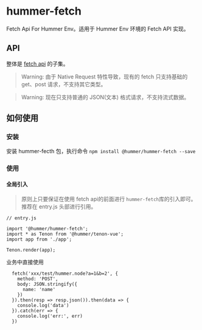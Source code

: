 # hummer-fetch
Fetch Api For Hummer Env。适用于 Hummer Env 环境的 Fetch API 实现。
## API
整体是 [fetch api](https://developer.mozilla.org/en-US/docs/Web/API/WindowOrWorkerGlobalScope/fetch) 的子集。

> Warning: 由于 Native Request 特性导致，现有的 fetch 只支持基础的 get、post 请求，不支持其它类型。

> Warning: 现在只支持普通的 JSON(文本) 格式请求，不支持流式数据。
## 如何使用
### 安装
安装 hummer-fecth 包，执行命令 `npm install @hummer/hummer-fetch --save`

### 使用
#### 全局引入
> 原则上只要保证在使用 fetch api的前面进行 `hummer-fetch`库的引入即可。推荐在 entry.js 头部进行引用。
```
// entry.js

import '@hummer/hummer-fetch';
import * as Tenon from '@hummer/tenon-vue';
import app from './app';

Tenon.render(app);
```
业务中直接使用
```
  fetch('xxx/test/hummer.node?a=1&b=2', {
    method: 'POST',
    body: JSON.stringify({
      name: 'name'
    })
  }).then(resp => resp.json()).then(data => {
    console.log('data')
  }).catch(err => {
    console.log('err:', err)
  })
```
